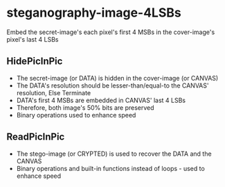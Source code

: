 # steganography-image-4LSBs
Embed the secret-image's each pixel's first 4 MSBs in the cover-image's pixel's last 4 LSBs

## HidePicInPic
* The secret-image (or DATA) is hidden in the cover-image (or CANVAS)
* The DATA's resolution should be lesser-than/equal-to the CANVAS' resolution, Else Terminate
* DATA's first 4 MSBs are embedded in CANVAS' last 4 LSBs
* Therefore, both image's 50% bits are preserved
* Binary operations used to enhance speed

## ReadPicInPic
* The stego-image (or CRYPTED) is used to recover the DATA and the CANVAS
* Binary operations and built-in functions instead of loops - used to enhance speed
